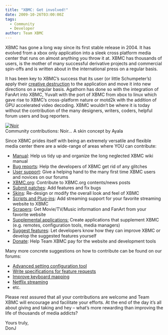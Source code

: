```yaml
---
title: "XBMC: Get involved!"
date: 2009-10-26T03:00:00Z
tags:
  - Community
  - Developer
author: Team XBMC
---
```


XBMC has gone a long way since its first stable release in 2004. It has evolved from a xbox only application into a sleek cross platform media center that runs on almost anything you throw it at. XBMC has thousands of users, is the mother of many successful derivative projects and commercial spin-offs and is written about in the international press on a regular basis.

It has been key to XBMC’s success that its user (or little Schumpeter’s) apply their [creative destruction](https://en.wikipedia.org/wiki/Creative_destruction) to the application and move it into new directions on a regular basis. Agathorn has done so with the integration of FanArt into XBMC, Yuvalt with the port of XBMC from xbox to linux which gave rise to XBMC’s cross-platform nature or motd2k with the addition of GPU accelerated video decoding. XBMC wouldn’t be where it is today without the contribution of the many designers, writers, coders, helpful forum users and bug reporters.

[![Noir](/images/blog/Noir1.jpeg)](https://forum.kodi.tv/showthread.php?tid=60193)  
 Community contributions: Noir… A skin concept by Ayala

Since XBMC prides itself with being an extremely versatile and flexible media center there are a wide-range of areas where YOU can contribute:

- [Manual](https://kodi.wiki/view/XBMC_Online_Manual): Help us tidy up and organize the long neglected XBMC wiki manual
- [Bug reports](https://kodi.wiki/view/HOW-TO_Submit_a_Proper_Bug_Report): Help the developers of XBMC get rid of any glitches
- [User support](https://forum.kodi.tv/forumdisplay.php?fid=111): Give a helping hand to the many first time XBMC users and novices on our forums
- [XBMC.org](/contribute/suggest-a-story): Contribute to XBMC.org contents/news posts
- [Submit patches](http://trac.xbmc.org/newticket): Add features and fix bugs
- [Skins](/slideshow/skins): Re-design or modify the overall look and feel of XBMC
- [Scripts and Plug-ins](https://forum.kodi.tv/forumdisplay.php?fid=27): Add streaming support for your favorite streaming website to XBMC
- [Scrapers](https://forum.kodi.tv/forumdisplay.php?fid=60): Get Movie/TV/Music information and FanArt from your favorite website
- [Supplemental applications:](https://forum.kodi.tv/forumdisplay.php?fid=116) Create applications that supplement XBMC (e.g. remotes, configuration tools, media managers)
- [Suggest features](https://forum.kodi.tv/forumdisplay.php?fid=9): Let developers know how they can improve XBMC or develop the suggested features yourself
- [Donate](https://kodi.wiki/contribute/donate/): Help Team XBMC pay for the website and development tools

Many more concrete suggestions on how to contribute can be found on our forums:

- [Advanced setting configuration tool](https://forum.kodi.tv/showthread.php?pid=425971%23pid425971)
- [Write specifications for feature requests](https://forum.kodi.tv/showthread.php?pid=425966%23pid425966)
- [Improve keyboard mapping](https://forum.kodi.tv/showthread.php?tid=59420)
- [Netflix streaming](https://forum.kodi.tv/showthread.php?pid=391894%23pid391894)
- etc.

Please rest assured that all your contributions are welcome and Team XBMC will encourage and facilitate your efforts. At the end of the day it’s all about giving and taking and hey – what’s more rewarding than improving the life of thousands of media addicts?

Yours truly,  
 DonJ
